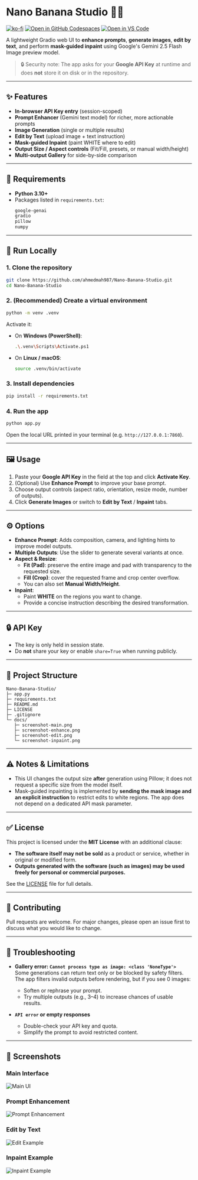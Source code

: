 # Nano Banana Studio 🍌🎨
[![ko-fi](https://ko-fi.com/img/githubbutton_sm.svg)](https://ko-fi.com/azidan)
[![Open in GitHub Codespaces](https://github.com/codespaces/badge.svg)](https://codespaces.new/ahmedmah987/Nano-Banana-Studio)
[![Open in VS Code](https://img.shields.io/badge/Open%20in-VS%20Code-blue?logo=visualstudiocode)](https://vscode.dev/github/ahmedmah987/Nano-Banana-Studio)

A lightweight Gradio web UI to **enhance prompts**, **generate images**, **edit by text**, and perform **mask-guided inpaint** using Google's Gemini 2.5 Flash Image preview model.

> 🔒 Security note: The app asks for your **Google API Key** at runtime and does **not** store it on disk or in the repository.
>


---

## ✨ Features

- **In-browser API Key entry** (session-scoped)
- **Prompt Enhancer** (Gemini text model) for richer, more actionable prompts
- **Image Generation** (single or multiple results)
- **Edit by Text** (upload image + text instruction)
- **Mask-guided Inpaint** (paint WHITE where to edit)
- **Output Size / Aspect controls** (Fit/Fill, presets, or manual width/height)
- **Multi-output Gallery** for side-by-side comparison

---

## 🧰 Requirements

- **Python 3.10+**
- Packages listed in `requirements.txt`:
  ```txt
  google-genai
  gradio
  pillow
  numpy
  ```

---

## 🚀 Run Locally

### 1. Clone the repository
```bash
git clone https://github.com/ahmedmah987/Nano-Banana-Studio.git
cd Nano-Banana-Studio
```

### 2. (Recommended) Create a virtual environment
```bash
python -m venv .venv
```

Activate it:
- On **Windows (PowerShell)**:
  ```bash
  .\.venv\Scripts\Activate.ps1
  ```
- On **Linux / macOS**:
  ```bash
  source .venv/bin/activate
  ```

### 3. Install dependencies
```bash
pip install -r requirements.txt
```

### 4. Run the app
```bash
python app.py
```

Open the local URL printed in your terminal (e.g. `http://127.0.0.1:7860`).

---

## 🖼️ Usage

1. Paste your **Google API Key** in the field at the top and click **Activate Key**.
2. (Optional) Use **Enhance Prompt** to improve your base prompt.
3. Choose output controls (aspect ratio, orientation, resize mode, number of outputs).
4. Click **Generate Images** or switch to **Edit by Text** / **Inpaint** tabs.

---

## ⚙️ Options

- **Enhance Prompt**: Adds composition, camera, and lighting hints to improve model outputs.
- **Multiple Outputs**: Use the slider to generate several variants at once.
- **Aspect & Resize**:
  - **Fit (Pad)**: preserve the entire image and pad with transparency to the requested size.
  - **Fill (Crop)**: cover the requested frame and crop center overflow.
  - You can also set **Manual Width/Height**.
- **Inpaint**:
  - Paint **WHITE** on the regions you want to change.
  - Provide a concise instruction describing the desired transformation.

---

## 🔒 API Key

- The key is only held in session state.
- Do **not** share your key or enable `share=True` when running publicly.

---

## 📁 Project Structure

```
Nano-Banana-Studio/
├─ app.py
├─ requirements.txt
├─ README.md
├─ LICENSE
├─ .gitignore
└─ docs/
   ├─ screenshot-main.png
   ├─ screenshot-enhance.png
   ├─ screenshot-edit.png
   └─ screenshot-inpaint.png
```

---

## ⚠️ Notes & Limitations

- This UI changes the output size **after** generation using Pillow; it does not request a specific size from the model itself.
- Mask-guided inpainting is implemented by **sending the mask image and an explicit instruction** to restrict edits to white regions. The app does not depend on a dedicated API mask parameter.

---

## ✅ License

This project is licensed under the **MIT License** with an additional clause:

- **The software itself may not be sold** as a product or service, whether in original or modified form.  
- **Outputs generated with the software (such as images) may be used freely for personal or commercial purposes.**

See the [LICENSE](./LICENSE) file for full details.

---

## 🤝 Contributing

Pull requests are welcome. For major changes, please open an issue first to discuss what you would like to change.

---

## 🐞 Troubleshooting

- **Gallery error: `Cannot process type as image: <class 'NoneType'>`**  
  Some generations can return text only or be blocked by safety filters. The app filters invalid outputs before rendering, but if you see 0 images:
  - Soften or rephrase your prompt.
  - Try multiple outputs (e.g., 3–4) to increase chances of usable results.

- **`API error` or empty responses**  
  - Double-check your API key and quota.
  - Simplify the prompt to avoid restricted content.

---

## 📸 Screenshots

### Main Interface
![Main UI](docs/screenshot-main.png)

### Prompt Enhancement
![Prompt Enhancement](docs/screenshot-enhance.png)

### Edit by Text
![Edit Example](docs/screenshot-edit.png)

### Inpaint Example
![Inpaint Example](docs/screenshot-inpaint.png)
